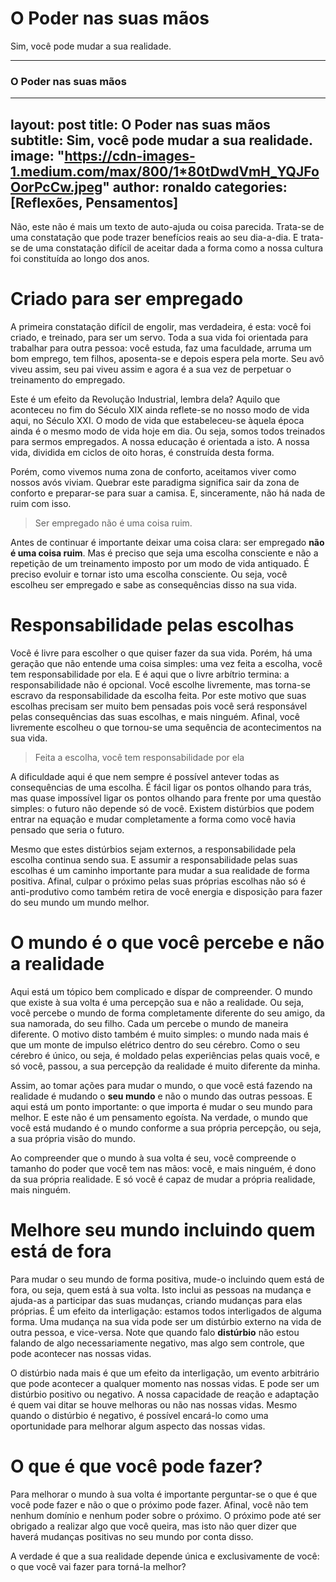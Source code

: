 O Poder nas suas mãos
=====================

Sim, você pode mudar a sua realidade.

------------------------------------------------------------------------

### O Poder nas suas mãos

---
layout: post
title: O Poder nas suas mãos
subtitle: Sim, você pode mudar a sua realidade.
image: "https://cdn-images-1.medium.com/max/800/1*80tDwdVmH_YQJFoOorPcCw.jpeg"
author: ronaldo
categories: [Reflexões, Pensamentos]
---

Não, este não é mais um texto de auto-ajuda ou coisa parecida. Trata-se de uma
constatação que pode trazer benefícios reais ao seu dia-a-dia. E trata-se de uma
constatação difícil de aceitar dada a forma como a nossa cultura foi constituída
ao longo dos anos.

# Criado para ser empregado

A primeira constatação difícil de engolir, mas verdadeira, é esta: você foi
criado, e treinado, para ser um servo. Toda a sua vida foi orientada para
trabalhar para outra pessoa: você estuda, faz uma faculdade, arruma um bom
emprego, tem filhos, aposenta-se e depois espera pela morte. Seu avô viveu
assim, seu pai viveu assim e agora é a sua vez de perpetuar o treinamento do
empregado.

Este é um efeito da Revolução Industrial, lembra dela? Aquilo que aconteceu no
fim do Século XIX ainda reflete-se no nosso modo de vida aqui, no Século XXI. O
modo de vida que estabeleceu-se àquela época ainda é o mesmo modo de vida hoje
em dia. Ou seja, somos todos treinados para sermos empregados. A nossa educação
é orientada a isto. A nossa vida, dividida em ciclos de oito horas, é construída
desta forma.

Porém, como vivemos numa zona de conforto, aceitamos viver como nossos avós
viviam. Quebrar este paradigma significa sair da zona de conforto e preparar-se
para suar a camisa. E, sinceramente, não há nada de ruim com isso.

> Ser empregado não é uma coisa ruim.

Antes de continuar é importante deixar uma coisa clara: ser empregado **não é
uma coisa ruim**. Mas é preciso que seja uma escolha consciente e não a
repetição de um treinamento imposto por um modo de vida antiquado. É preciso
evoluir e tornar isto uma escolha consciente. Ou seja, você escolheu ser
empregado e sabe as consequências disso na sua vida.

# Responsabilidade pelas escolhas

Você é livre para escolher o que quiser fazer da sua vida. Porém, há uma geração
que não entende uma coisa simples: uma vez feita a escolha, você tem
responsabilidade por ela. E é aqui que o livre arbítrio termina: a
responsabilidade não é opcional. Você escolhe livremente, mas torna-se escravo
da responsabilidade da escolha feita. Por este motivo que suas escolhas precisam
ser muito bem pensadas pois você será responsável pelas consequências das suas
escolhas, e mais ninguém. Afinal, você livremente escolheu o que tornou-se uma
sequência de acontecimentos na sua vida.

> Feita a escolha, você tem responsabilidade por ela

A dificuldade aqui é que nem sempre é possível antever todas as consequências de
uma escolha. É fácil ligar os pontos olhando para trás, mas quase impossível
ligar os pontos olhando para frente por uma questão simples: o futuro não
depende só de você. Existem distúrbios que podem entrar na equação e mudar
completamente a forma como você havia pensado que seria o futuro.

Mesmo que estes distúrbios sejam externos, a responsabilidade pela escolha
continua sendo sua. E assumir a responsabilidade pelas suas escolhas é um
caminho importante para mudar a sua realidade de forma positiva. Afinal, culpar
o próximo pelas suas próprias escolhas não só é anti-produtivo como também
retira de você energia e disposição para fazer do seu mundo um mundo melhor.

# O mundo é o que você percebe e não a realidade

Aqui está um tópico bem complicado e díspar de compreender. O mundo que existe à
sua volta é uma percepção sua e não a realidade. Ou seja, você percebe o mundo
de forma completamente diferente do seu amigo, da sua namorada, do seu filho.
Cada um percebe o mundo de maneira diferente. O motivo disto também é muito
simples: o mundo nada mais é que um monte de impulso elétrico dentro do seu
cérebro. Como o seu cérebro é único, ou seja, é moldado pelas experiências pelas
quais você, e só você, passou, a sua percepção da realidade é muito diferente da
minha.

Assim, ao tomar ações para mudar o mundo, o que você está fazendo na realidade é
mudando o **seu mundo** e não o mundo das outras pessoas. E aqui está um ponto
importante: o que importa é mudar o seu mundo para melhor. E este não é um
pensamento egoísta. Na verdade, o mundo que você está mudando é o mundo conforme
a sua própria percepção, ou seja, a sua própria visão do mundo.

Ao compreender que o mundo à sua volta é seu, você compreende o tamanho do poder
que você tem nas mãos: você, e mais ninguém, é dono da sua própria realidade. E
só você é capaz de mudar a própria realidade, mais ninguém.

# Melhore seu mundo incluindo quem está de fora

Para mudar o seu mundo de forma positiva, mude-o incluindo quem está de fora, ou
seja, quem está à sua volta. Isto inclui as pessoas na mudança e ajuda-as a
participar das suas mudanças, criando mudanças para elas próprias. É um efeito
da interligação: estamos todos interligados de alguma forma. Uma mudança na sua
vida pode ser um distúrbio externo na vida de outra pessoa, e vice-versa. Note
que quando falo **distúrbio** não estou falando de algo necessariamente
negativo, mas algo sem controle, que pode acontecer nas nossas vidas.

O distúrbio nada mais é que um efeito da interligação, um evento arbitrário que
pode acontecer a qualquer momento nas nossas vidas. E pode ser um distúrbio
positivo ou negativo. A nossa capacidade de reação e adaptação é quem vai ditar
se houve melhoras ou não nas nossas vidas. Mesmo quando o distúrbio é negativo,
é possível encará-lo como uma oportunidade para melhorar algum aspecto das
nossas vidas.

# O que é que você pode fazer?

Para melhorar o mundo à sua volta é importante perguntar-se o que é que você
pode fazer e não o que o próximo pode fazer. Afinal, você não tem nenhum domínio
e nenhum poder sobre o próximo. O próximo pode até ser obrigado a realizar algo
que você queira, mas isto não quer dizer que haverá mudanças positivas no seu
mundo por conta disso.

A verdade é que a sua realidade depende única e exclusivamente de você: o que
você vai fazer para torná-la melhor?
